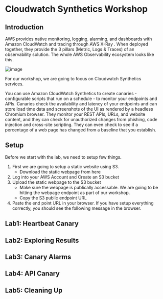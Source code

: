 # Cloudwatch Synthetics Workshop

## Introduction

AWS provides native monitoring, logging, alarming, and dashboards with Amazon CloudWatch and tracing through AWS X-Ray . When deployed together, they provide the 3 pillars (Metric, Logs & Traces) of an observability solution. The whole AWS Observability ecosystem looks like this.

![image](https://user-images.githubusercontent.com/59352356/211727325-3d42f3fd-3a8d-419d-ada3-3f829f7f6770.png)

For our workshop, we are going to focus on Cloudwatch Synthetics services. 

You can use Amazon CloudWatch Synthetics to create canaries - configurable scripts that run on a schedule - to monitor your endpoints and APIs. Canaries check the availability and latency of your endpoints and can store load time data and screenshots of the UI as rendered by a headless Chromium browser. They monitor your REST APIs, URLs, and website content, and they can check for unauthorized changes from phishing, code injection and cross-site scripting. They can even check to see if a percentage of a web page has changed from a baseline that you establish.

## Setup

Before we start with the lab, we need to setup few things. 
1. First we are going to setup a static website using S3.
   - Download the static webpage from here    
2. Log into your AWS Account and Create an S3 bucket
3. Upload the static webpage to the S3 bucket
   - Make sure the webpage is publically accessable. We are going to be hitting the webpage endpoint as part of our workshop.
   - Copy the S3 public endpoint URL
4. Paste the end point URL in your browser. If you have setup everything correctly, you should see the following message in the browser.

## Lab1: Heartbeat Canary

## Lab2: Exploring Results

## Lab3: Canary Alarms

## Lab4: API Canary

## Lab5: Cleaning Up
